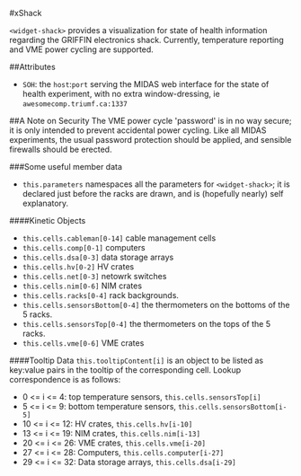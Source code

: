 #xShack

`<widget-shack>` provides a visualization for state of health information regarding the GRIFFIN electronics shack.  Currently, temperature reporting and VME power cycling are supported.

##Attributes
- `SOH`: the `host`:`port` serving the MIDAS web interface for the state of health experiment, with no extra window-dressing, ie `awesomecomp.triumf.ca:1337`

##A Note on Security
The VME power cycle 'password' is in no way secure; it is only intended to prevent accidental power cycling.  Like all MIDAS experiments, the usual password protection should be applied, and sensible firewalls should be erected.

###Some useful member data

 - `this.parameters` namespaces all the parameters for `<widget-shack>`; it is declared just before the racks are drawn, and is (hopefully nearly) self explanatory.

####Kinetic Objects
 - `this.cells.cableman[0-14]` cable management cells
 - `this.cells.comp[0-1]` computers
 - `this.cells.dsa[0-3]` data storage arrays
 - `this.cells.hv[0-2]` HV crates
 - `this.cells.net[0-3]` netowrk switches
 - `this.cells.nim[0-6]` NIM crates
 - `this.cells.racks[0-4]` rack backgrounds.
 - `this.cells.sensorsBottom[0-4]` the thermometers on the bottoms of the 5 racks.
 - `this.cells.sensorsTop[0-4]` the thermometers on the tops of the 5 racks.
 - `this.cells.vme[0-6]` VME crates

 ####Tooltip Data
 `this.tooltipContent[i]` is an object to be listed as key:value pairs in the tooltip of the corresponding cell.  Lookup correspondence is as follows:

  - 0 <= i <= 4: top temperature sensors, `this.cells.sensorsTop[i]`
  - 5 <= i <= 9: bottom temperature sensors, `this.cells.sensorsBottom[i-5]`
  - 10 <= i <= 12: HV crates, `this.cells.hv[i-10]`
  - 13 <= i <= 19: NIM crates, `this.cells.nim[i-13]`
  - 20 <= i <= 26: VME crates, `this.cells.vme[i-20]`
  - 27 <= i <= 28: Computers, `this.cells.computer[i-27]`
  - 29 <= i <= 32: Data storage arrays, `this.cells.dsa[i-29]`